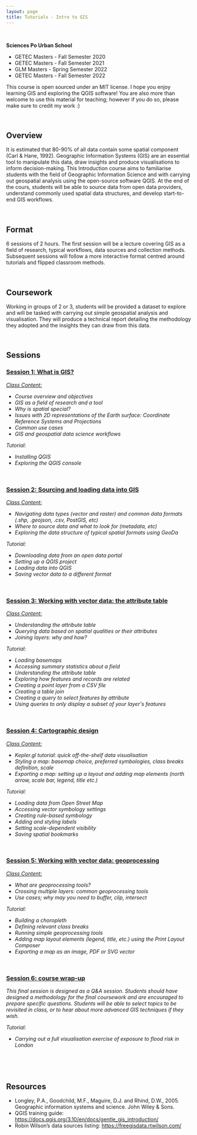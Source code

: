 ```yaml
---
layout: page
title: Tutorials - Intro to GIS
---
```


&nbsp;

**Sciences Po Urban School**

* GETEC Masters - Fall Semester 2020
* GETEC Masters - Fall Semester 2021
* GLM Masters - Spring Semester 2022
* GETEC Masters - Fall Semester 2022



This course is open sourced under an MIT license. I hope you enjoy learning GIS and exploring the QGIS software! You are also more than welcome to use this material for teaching; however if you do so, please make sure to credit my work :)

&nbsp; 
## Overview

It is estimated that 80-90% of all data contain some spatial component (Carl & Hane, 1992). Geographic Information Systems (GIS) are an essential tool to manipulate this data, draw insights and produce visualisations to inform decision-making. This Introduction course aims to familiarise students with the field of Geographic Information Science and with carrying out geospatial analysis using the open-source software QGIS. At the end of the cours, students will be able to source data from open data providers, understand commonly used spatial data structures, and develop start-to-end GIS workflows.

&nbsp; 

## Format

6 sessions of 2 hours. The first session will be a lecture covering GIS as a field of research, typical workflows, data sources and collection methods. Subsequent sessions will follow a more interactive format centred around tutorials and flipped classroom methods.

&nbsp; 
## Coursework

Working in groups of 2 or 3, students will be provided a dataset to explore and will be tasked with carrying out simple geospatial analysis and visualisation. They will produce a technical report detailing the methodology they adopted and the insights they can draw from this data.


&nbsp; 
## Sessions


### [Session 1: What is GIS?](_posts/2021-11-16-intro-tutorial1.md)


*[Class Content:](docs/assets/pdf/intro-session1-getec2022.pdf)*

- *Course overview and objectives*
- *GIS as a field of research and a tool*
- *Why is spatial special?*
- *Issues with 2D representations of the Earth surface: Coordinate Reference Systems and Projections*
- *Common use cases*
- *GIS and geospatial data science workflows*

*Tutorial:*

- *Installing QGIS*
- *Exploring the QGIS console*

&nbsp; 

### [Session 2: Sourcing and loading data into GIS](_posts/2021-11-16-intro-tutorial2.md)

*[Class Content:](docs/assets/pdf/intro-session2-getec2022.pdf)*
- *Navigating data types (vector and raster) and common data formats (.shp, .geojson, .csv, PostGIS, etc)*
- *Where to source data and what to look for (metadata, etc)*
- *Exploring the data structure of typical spatial formats using GeoDa*

*Tutorial:*

- *Downloading data from an open data portal*
- *Setting up a QGIS project*
- *Loading data into QGIS*
- *Saving vector data to a different format*


&nbsp; 

### [Session 3: Working with vector data: the attribute table](_posts/2021-11-16-intro-tutorial3.md)

*[Class Content:](docs/assets/pdf/intro-session3-getec2022.pdf)*

- *Understanding the attribute table*
- *Querying data based on spatial qualities or their attributes*
- *Joining layers: why and how?*

*Tutorial:*

- *Loading basemaps*
- *Accessing summary statistics about a field*
- *Understanding the attribute table*
- *Exploring how features and records are related*
- *Creating a point layer from a CSV file*
- *Creating a table join*
- *Creating a query to select features by attribute*
- *Using queries to only display a subset of your layer's features*

&nbsp; 

### [Session 4: Cartographic design](_posts/2021-11-16-intro-tutorial4.md)

*[Class Content:](docs/assets/pdf/intro-session4-glm2022.pdf)*

- *Kepler.gl tutorial: quick off-the-shelf data visualisation*
- *Styling a map: basemap choice, preferred symbologies, class breaks definition, scale*
- *Exporting a map: setting up a layout and adding map elements (north arrow, scale bar, legend, title etc.)* 

*Tutorial:*

- *Loading data from Open Street Map*
- *Accessing vector symbology settings*
- *Creating rule-based symbology*
- *Adding and styling labels*
- *Setting scale-dependent visibility*
- *Saving spatial bookmarks*
 

&nbsp; 

### [Session 5: Working with vector data: geoprocessing](_posts/2021-11-16-intro-tutorial5.md)

*[Class Content:](docs/assets/pdf/intro-session5-glm2022.pdf)*

- *What are geoprocessing tools?*
- *Crossing multiple layers: common geoprocessing tools*
- *Use cases; why may you need to buffer, clip, intersect*

*Tutorial:*

- *Building a choropleth*
- *Defining relevant class breaks*
- *Running simple geoprocessing tools*
- *Adding map layout elements (legend, title, etc.) using the Print Layout Composer*
- *Exporting a map as an image, PDF or SVG vector*


&nbsp; 

### [Session 6: course wrap-up](_posts/2021-11-16-intro-tutorial6.md)

*This final session is designed as a Q&A session. Students should have designed a methodology for the final coursework and are encouraged to prepare specific questions. Students will be able to select topics to be revisited in class, or to hear about more advanced GIS techniques if they wish.*

*Tutorial:*

- *Carrying out a full visualisation exercise of exposure to flood risk in London*

&nbsp; 

&nbsp; 


## Resources

- Longley, P.A., Goodchild, M.F., Maguire, D.J. and Rhind, D.W., 2005. Geographic information systems and science. John Wiley & Sons.
- QGIS training guide: https://docs.qgis.org/3.10/en/docs/gentle_gis_introduction/
- Robin Wilson’s data sources listing: https://freegisdata.rtwilson.com/

